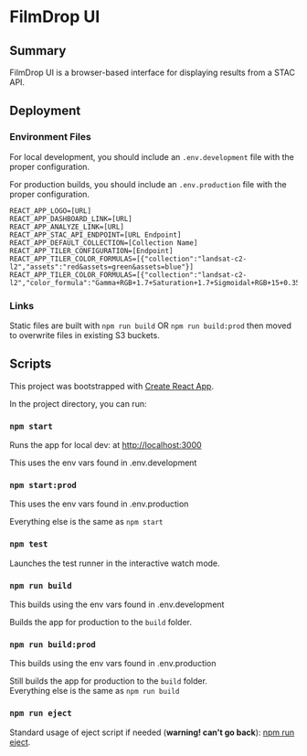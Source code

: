 # FilmDrop UI

## Summary

FilmDrop UI is a browser-based interface for displaying results from a STAC API.

## Deployment

### Environment Files

For local development, you should include an `.env.development` file with the proper configuration.

For production builds, you should include an `.env.production` file with the proper configuration.

```
REACT_APP_LOGO=[URL]
REACT_APP_DASHBOARD_LINK=[URL]
REACT_APP_ANALYZE_LINK=[URL]
REACT_APP_STAC_API_ENDPOINT=[URL Endpoint]
REACT_APP_DEFAULT_COLLECTION=[Collection Name]
REACT_APP_TILER_CONFIGURATION=[Endpoint]
REACT_APP_TILER_COLOR_FORMULAS=[{"collection":"landsat-c2-l2","assets":"red&assets=green&assets=blue"}]
REACT_APP_TILER_COLOR_FORMULAS=[{"collection":"landsat-c2-l2","color_formula":"Gamma+RGB+1.7+Saturation+1.7+Sigmoidal+RGB+15+0.35"}]
```

### Links

Static files are built with `npm run build` OR `npm run build:prod` then moved to overwrite files in existing S3 buckets.

## Scripts

This project was bootstrapped with [Create React App](https://github.com/facebook/create-react-app).

In the project directory, you can run:

### `npm start`

Runs the app for local dev: at [http://localhost:3000](http://localhost:3000)

This uses the env vars found in .env.development

### `npm start:prod`

This uses the env vars found in .env.production

Everything else is the same as `npm start`

### `npm test`

Launches the test runner in the interactive watch mode.

### `npm run build`

This builds using the env vars found in .env.development

Builds the app for production to the `build` folder.

### `npm run build:prod`

This builds using the env vars found in .env.production

Still builds the app for production to the `build` folder.\
Everything else is the same as `npm run build`

### `npm run eject`

Standard usage of eject script if needed (**warning! can't go back**): [npm run eject](https://create-react-app.dev/docs/available-scripts/#npm-run-eject).
